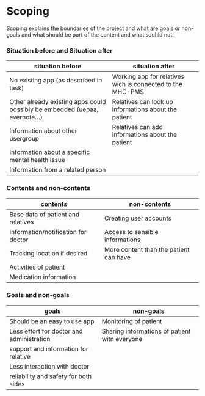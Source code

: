 # Scoping

Scoping explains the boundaries of the project and what are goals or non-goals and what should be part of the content and what souhld not.

### Situation before and Situation after

| situation before                                                           | situation after                                            |
|----------------------------------------------------------------------------|------------------------------------------------------------|
|No existing app (as described in task)                                                  |Working app for relatives wich is connected to the MHC-PMS  |
|Other already existing apps could possibly be embedded (uepaa, evernote…)  |Relatives can look up informations about the patient        |
|Information about other usergroup                                           |Relatives can add informations about the patient            |
|Information about a specific mental health issue                            |                                                            |
|Information from a related person                                           |                                                            |

### Contents and non-contents

| contents                                                        | non-contents                                                  |
|-----------------------------------------------------------------|---------------------------------------------------------------|
|Base data of patient and relatives                               |Creating user accounts                                        |
|Information/notification for doctor                              |Access to sensible informations                                |
|Tracking location if desired                                     |More content than the patient can have                         |
|Activities of patient                                            |                                                               |
|Medication information                                           |                                                               |

### Goals and non-goals

|goals                                                            |non-goals                                                      |
|-----------------------------------------------------------------|---------------------------------------------------------------|
|Should be an easy to use app                                        |Monitoring of patient                                          |
|Less effort for doctor and administration                        |Sharing informations of patient witn everyone                 |
|support and information for relative                             |                                                               |
|Less interaction with doctor                                     |                                                               |
|reliability and safety for both sides                            |                                                               |
